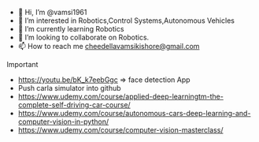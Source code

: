 - 👋 Hi, I’m @vamsi1961
- 👀 I’m interested in Robotics,Control Systems,Autonomous Vehicles
- 🌱 I’m currently learning Robotics
- 💞️ I’m looking to collaborate on Robotics.
- 📫 How to reach me cheedellavamsikishore@gmail.com

<!---
vamsi1961/vamsi1961 is a ✨ special ✨ repository because its `README.md` (this file) appears on your GitHub profile.
You can click the Preview link to take a look at your changes.
--->

Important


- https://youtu.be/bK_k7eebGgc => face detection App
- Push carla simulator into github
- https://www.udemy.com/course/applied-deep-learningtm-the-complete-self-driving-car-course/
- https://www.udemy.com/course/autonomous-cars-deep-learning-and-computer-vision-in-python/
- https://www.udemy.com/course/computer-vision-masterclass/





